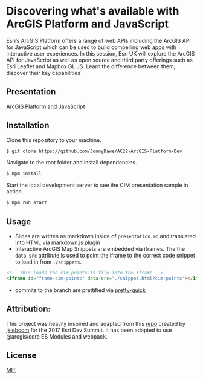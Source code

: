 # Discovering what's available with ArcGIS Platform and JavaScript

Esri’s ArcGIS Platform offers a range of web APIs including the ArcGIS API for JavaScript which can be used to build compelling web apps with interactive user experiences. In this session, Esri UK will explore the ArcGIS API for JavaScript as well as open source and third party offerings such as Esri Leaflet and Mapbox GL JS. Learn the difference between them, discover their key capabilities

## Presentation

[ArcGIS Platform and JavaScript](https://jonnydawe.github.io/AC22-ArcGIS-Platform-Dev/)

## Installation

Clone this repository to your machine.

```bash
$ git clone https://github.com/JonnyDawe/AC22-ArcGIS-Platform-Dev
```

Navigate to the root folder and install dependencies.

```bash
$ npm install
```

Start the local development server to see the CIM presentation sample in action.

```bash
$ npm run start
```

## Usage

-   Slides are written as markdown inside of `presentation.md` and translated into HTML via [markdown.js plugin](https://revealjs.com/markdown/)
-   Interactive ArcGIS Map Snippets are embedded via iframes. The the `data-src` attribute is used to point the iframe to the correct code snippet to load in from `./snippets`.

```html
<!-- This loads the cim-points.ts file into the iframe -->
<iframe id="frame-cim-points" data-src="./snippet.html?cim-points"></iframe>
```

-   commits to the branch are prettified via [pretty-quick](https://github.com/azz/pretty-quick)

## Attribution:

This project was heavily inspired and adapted from this [repo](https://github.com/jkieboom/devsummit-palm-springs-2017/tree/gh-pages/controlling-camera-3d-navigation) created by [jkieboom](https://github.com/jkieboom) for the 2017 Esri Dev Summit. It has been adapted to use @arcgis/core ES Modules and webpack.

## License

[MIT](https://choosealicense.com/licenses/mit/)
